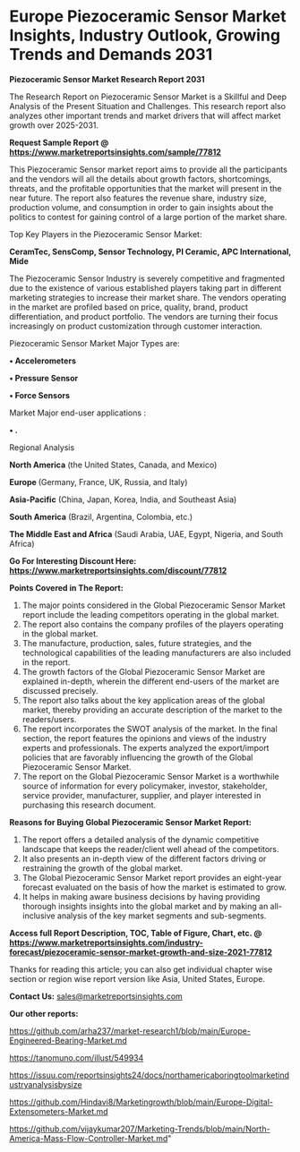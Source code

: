# Europe Piezoceramic Sensor Market Insights, Industry Outlook, Growing Trends and Demands 2031

<strong>Piezoceramic Sensor Market Research Report 2031</strong>

The Research Report on Piezoceramic Sensor Market is a Skillful and Deep Analysis of the Present Situation and Challenges. This research report also analyzes other important trends and market drivers that will affect market growth over 2025-2031.

<strong>Request Sample Report @ <a href=https://www.marketreportsinsights.com/sample/77812>https://www.marketreportsinsights.com/sample/77812</a></strong>

This Piezoceramic Sensor market report aims to provide all the participants and the vendors will all the details about growth factors, shortcomings, threats, and the profitable opportunities that the market will present in the near future. The report also features the revenue share, industry size, production volume, and consumption in order to gain insights about the politics to contest for gaining control of a large portion of the market share.

Top Key Players in the Piezoceramic Sensor Market:

<strong>CeramTec, SensComp, Sensor Technology, PI Ceramic, APC International, Mide</strong>

The Piezoceramic Sensor Industry is severely competitive and fragmented due to the existence of various established players taking part in different marketing strategies to increase their market share. The vendors operating in the market are profiled based on price, quality, brand, product differentiation, and product portfolio. The vendors are turning their focus increasingly on product customization through customer interaction.

Piezoceramic Sensor Market Major Types are:

<strong>• Accelerometers

• Pressure Sensor

• Force Sensors</strong>

Market Major end-user applications :

<strong>• .</strong>

Regional Analysis

</u><strong><b>North America</b></strong> (the United States, Canada, and Mexico)

<strong><b>Europe </b></strong>(Germany, France, UK, Russia, and Italy)

<strong><b>Asia-Pacific</b></strong> (China, Japan, Korea, India, and Southeast Asia)

<strong><b>South America</b></strong> (Brazil, Argentina, Colombia, etc.)

<strong><b>The Middle East and Africa</b></strong> (Saudi Arabia, UAE, Egypt, Nigeria, and South Africa)

<strong>Go For Interesting Discount Here: <a href=https://www.marketreportsinsights.com/discount/77812>https://www.marketreportsinsights.com/discount/77812</a></strong>

<strong>Points Covered in The Report:</strong>
<ol>
  <li>The major points considered in the Global Piezoceramic Sensor Market report include the leading competitors operating in the global market.</li>
  <li>The report also contains the company profiles of the players operating in the global market.</li>
  <li>The manufacture, production, sales, future strategies, and the technological capabilities of the leading manufacturers are also included in the report.</li>
  <li>The growth factors of the Global Piezoceramic Sensor Market are explained in-depth, wherein the different end-users of the market are discussed precisely.</li>
  <li>The report also talks about the key application areas of the global market, thereby providing an accurate description of the market to the readers/users.</li>
  <li>The report incorporates the SWOT analysis of the market. In the final section, the report features the opinions and views of the industry experts and professionals. The experts analyzed the export/import policies that are favorably influencing the growth of the Global Piezoceramic Sensor Market.</li>
  <li>The report on the Global Piezoceramic Sensor Market is a worthwhile source of information for every policymaker, investor, stakeholder, service provider, manufacturer, supplier, and player interested in purchasing this research document.</li>
</ol>
<strong>Reasons for Buying Global Piezoceramic Sensor Market Report:</strong>

<ol>
  <li>The report offers a detailed analysis of the dynamic competitive landscape that keeps the reader/client well ahead of the competitors.</li>
  <li>It also presents an in-depth view of the different factors driving or restraining the growth of the global market.</li>
  <li>The Global Piezoceramic Sensor Market report provides an eight-year forecast evaluated on the basis of how the market is estimated to grow.</li>
  <li>It helps in making aware business decisions by having providing thorough insights insights into the global market and by making an all-inclusive analysis of the key market segments and sub-segments.</li>
</ol>
<strong>Access full Report Description, TOC, Table of Figure, Chart, etc. @ <a href=https://www.marketreportsinsights.com/industry-forecast/piezoceramic-sensor-market-growth-and-size-2021-77812>https://www.marketreportsinsights.com/industry-forecast/piezoceramic-sensor-market-growth-and-size-2021-77812</a></strong>


Thanks for reading this article; you can also get individual chapter wise section or region wise report version like Asia, United States, Europe.

<strong>Contact Us:</strong>
sales@marketreportsinsights.com

<strong>Our other reports:</strong>

<a href=https://github.com/arha237/market-research1/blob/main/Europe-Engineered-Bearing-Market.md>https://github.com/arha237/market-research1/blob/main/Europe-Engineered-Bearing-Market.md</a>

<a href=https://tanomuno.com/illust/549934>https://tanomuno.com/illust/549934</a>

<a href=https://issuu.com/reportsinsights24/docs/northamericaboringtoolmarketindustryanalysisbysize>https://issuu.com/reportsinsights24/docs/northamericaboringtoolmarketindustryanalysisbysize</a>

<a href=https://github.com/Hindavi8/Marketingrowth/blob/main/Europe-Digital-Extensometers-Market.md>https://github.com/Hindavi8/Marketingrowth/blob/main/Europe-Digital-Extensometers-Market.md</a>

<a href=https://github.com/vijaykumar207/Marketing-Trends/blob/main/North-America-Mass-Flow-Controller-Market.md>https://github.com/vijaykumar207/Marketing-Trends/blob/main/North-America-Mass-Flow-Controller-Market.md</a>"
